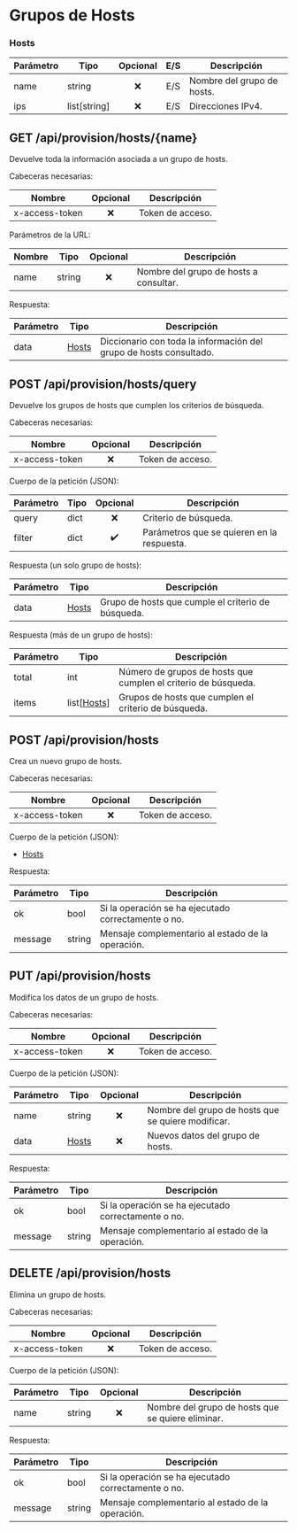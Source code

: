 # Grupos de Hosts

### Hosts

| Parámetro | Tipo         | Opcional | E/S  | Descripción                |
| --------- | ------------ | :------: | :--: | -------------------------- |
| name      | string       |   :x:    | E/S  | Nombre del grupo de hosts. |
| ips       | list[string] |   :x:    | E/S  | Direcciones IPv4.          |



## GET /api/provision/hosts/{name}

Devuelve toda la información asociada a un grupo de hosts.

Cabeceras necesarias:

| Nombre         | Opcional | Descripción      |
| -------------- | :------: | ---------------- |
| x-access-token |   :x:    | Token de acceso. |

Parámetros de la URL:

| Nombre | Tipo   | Opcional | Descripción                            |
| ------ | ------ | :------: | -------------------------------------- |
| name   | string |   :x:    | Nombre del grupo de hosts a consultar. |

Respuesta:

| Parámetro | Tipo            | Descripción                                                  |
| --------- | --------------- | ------------------------------------------------------------ |
| data      | [Hosts](#hosts) | Diccionario con toda la información del grupo de hosts consultado. |



## POST /api/provision/hosts/query

Devuelve los grupos de hosts que cumplen los criterios de búsqueda.

Cabeceras necesarias:

| Nombre         | Opcional | Descripción      |
| -------------- | :------: | ---------------- |
| x-access-token |   :x:    | Token de acceso. |

Cuerpo de la petición (JSON):

| Parámetro | Tipo | Opcional | Descripción                                |
| --------- | ---- | :------: | ------------------------------------------ |
| query     | dict |    ❌     | Criterio de búsqueda.                      |
| filter    | dict |    ✔️     | Parámetros que se quieren en la respuesta. |

Respuesta (un solo grupo de hosts):

| Parámetro | Tipo            | Descripción                                        |
| --------- | --------------- | -------------------------------------------------- |
| data      | [Hosts](#hosts) | Grupo de hosts que cumple el criterio de búsqueda. |

Respuesta (más de un grupo de hosts):

| Parámetro | Tipo                  | Descripción                                                  |
| --------- | --------------------- | ------------------------------------------------------------ |
| total     | int                   | Número de grupos de hosts que cumplen el criterio de búsqueda. |
| items     | list[[Hosts](#hosts)] | Grupos de hosts que cumplen el criterio de búsqueda.         |



## POST /api/provision/hosts

Crea un nuevo grupo de hosts.

Cabeceras necesarias:

| Nombre         | Opcional | Descripción      |
| -------------- | :------: | ---------------- |
| x-access-token |   :x:    | Token de acceso. |

Cuerpo de la petición (JSON):

- [Hosts](#hosts)

Respuesta:

| Parámetro | Tipo   | Descripción                                         |
| --------- | ------ | --------------------------------------------------- |
| ok        | bool   | Si la operación se ha ejecutado correctamente o no. |
| message   | string | Mensaje complementario al estado de la operación.   |



## PUT /api/provision/hosts

Modifica los datos de un grupo de hosts.

Cabeceras necesarias:

| Nombre         | Opcional | Descripción      |
| -------------- | :------: | ---------------- |
| x-access-token |   :x:    | Token de acceso. |

Cuerpo de la petición (JSON):

| Parámetro | Tipo            | Opcional | Descripción                                        |
| --------- | --------------- | :------: | -------------------------------------------------- |
| name      | string          |   :x:    | Nombre del grupo de hosts que se quiere modificar. |
| data      | [Hosts](#hosts) |   :x:    | Nuevos datos del grupo de hosts.                   |

Respuesta:

| Parámetro | Tipo   | Descripción                                         |
| --------- | ------ | --------------------------------------------------- |
| ok        | bool   | Si la operación se ha ejecutado correctamente o no. |
| message   | string | Mensaje complementario al estado de la operación.   |



## DELETE /api/provision/hosts

Elimina un grupo de hosts.

Cabeceras necesarias:

| Nombre         | Opcional | Descripción      |
| -------------- | :------: | ---------------- |
| x-access-token |   :x:    | Token de acceso. |

Cuerpo de la petición (JSON):

| Parámetro | Tipo   | Opcional | Descripción                                       |
| --------- | ------ | :------: | ------------------------------------------------- |
| name      | string |   :x:    | Nombre del grupo de hosts que se quiere eliminar. |

Respuesta:

| Parámetro | Tipo   | Descripción                                         |
| --------- | ------ | --------------------------------------------------- |
| ok        | bool   | Si la operación se ha ejecutado correctamente o no. |
| message   | string | Mensaje complementario al estado de la operación.   |